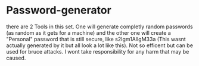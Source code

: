 # Password-generator
there are 2 Tools in this set. One will generate completly random passwords (as random as it gets for a machine) and the other one will create a "Personal" password that is still secure, like s2Igm1AlIgM33a (This wasnt actually generated by it but all look a lot like this).
Not so efficent but can be used for bruce attacks.
I wont take responsibility for any harm that may be caused.

